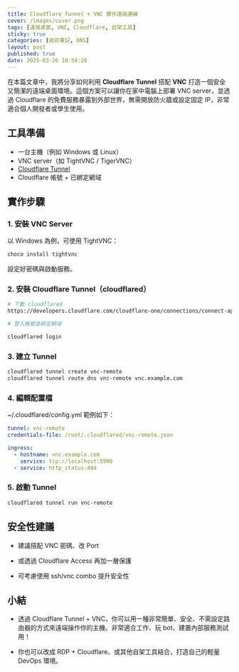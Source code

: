 ```yaml
---
title: Cloudflare Tunnel + VNC 實作遠端連線
cover: /images/cover.png
tags: [遠端桌面, VNC, Cloudflare, 自架工具]
sticky: true
categories: [技術筆記, DNS]
layout: post
published: true
date: 2025-03-26 18:54:28
---
```


在本篇文章中，我將分享如何利用 **Cloudflare Tunnel** 搭配 **VNC** 打造一個安全又簡潔的遠端桌面環境。這個方案可以讓你在家中電腦上部署 VNC server，並透過 Cloudflare 的免費服務暴露到外部世界，無需開放防火牆或設定固定 IP，非常適合個人開發者或學生使用。

## 工具準備

- 一台主機（例如 Windows 或 Linux）
- VNC server（如 TightVNC / TigerVNC）
- [Cloudflare Tunnel](https://developers.cloudflare.com/cloudflare-one/connections/connect-apps/)
- Cloudflare 帳號 + 已綁定網域

## 實作步驟

### 1. 安裝 VNC Server

以 Windows 為例，可使用 TightVNC：

```bash
choco install tightvnc
```

設定好密碼與啟動服務。

### 2. 安裝 Cloudflare Tunnel（cloudflared）

```bash
# 下載 cloudflared
https://developers.cloudflare.com/cloudflare-one/connections/connect-apps/install/
```

```bash
# 登入帳號並綁定網域

cloudflared login
```

### 3. 建立 Tunnel

```bash
cloudflared tunnel create vnc-remote
cloudflared tunnel route dns vnc-remote vnc.example.com
```

### 4. 編輯配置檔

~/.cloudflared/config.yml 範例如下：

```yaml
tunnel: vnc-remote
credentials-file: /root/.cloudflared/vnc-remote.json

ingress:
  - hostname: vnc.example.com
    service: tcp://localhost:5900
  - service: http_status:404
```

### 5. 啟動 Tunnel

```bash
cloudflared tunnel run vnc-remote
```

## 安全性建議

- 建議搭配 VNC 密碼、改 Port

- 或透過 Cloudflare Access 再加一層保護

- 可考慮使用 ssh/vnc combo 提升安全性

## 小結

- 透過 Cloudflare Tunnel + VNC，你可以用一種非常簡單、安全、不需設定路由器的方式來遠端操作你的主機。非常適合工作、玩 bot、建置內部服務測試用！

- 你也可以改成 RDP + Cloudflare、或其他自架工具結合，打造自己的輕量 DevOps 環境。
